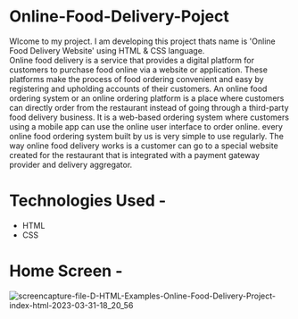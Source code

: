 # Online-Food-Delivery-Poject
Wlcome to my project. I am developing this project thats name is 'Online Food Delivery Website' using HTML & CSS language.  
Online food delivery is a service that provides a digital platform for customers to purchase food online via a website or application. These platforms make the process of food ordering convenient and easy by registering and upholding accounts of their customers.
                        An online food ordering system or an online ordering platform is a place where customers can directly order from the restaurant instead of going through a third-party food delivery business. It is a web-based ordering system where customers using a mobile app can use the online user interface to order online.
every online food ordering system built by us is very simple to use regularly. The way online food delivery works is a customer can go to a special website created for the restaurant that is integrated with a payment gateway provider and delivery aggregator. 

# Technologies Used -
* HTML
* CSS

# Home Screen -

![screencapture-file-D-HTML-Examples-Online-Food-Delivery-Project-index-html-2023-03-31-18_20_56](https://user-images.githubusercontent.com/121006918/229125120-0a7ad665-d75a-47f8-be81-5b0743a3779a.png)
